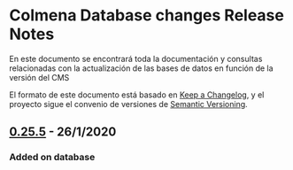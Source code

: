 # Colmena Database changes Release Notes

En este documento se encontrará toda la documentación y consultas relacionadas con la actualización de las bases de datos en función de la versión del CMS

El formato de este documento está basado en [Keep a Changelog](https://keepachangelog.com/en/1.0.0/), y el proyecto sigue el convenio de versiones de [Semantic Versioning](https://semver.org/spec/v2.0.0.html).

## [0.25.5](https://gitlab.com/neozink/neo-admin-3x/tags/v0.25.5) - 26/1/2020

### Added on database
